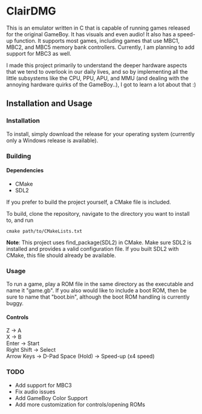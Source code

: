 # ClairDMG
This is an emulator written in C that is capable of running games released for the original GameBoy. It has visuals and even audio! It also has a speed-up function. It supports most games, including games that use MBC1, MBC2, and MBC5 memory bank controllers. Currently, I am planning to add support for MBC3 as well. 

I made this project primarily to understand the deeper hardware aspects that we tend to overlook in our daily lives, and so by implementing all the little subsystems like the CPU, PPU, APU, and MMU (and dealing with the annoying hardware quirks of the GameBoy..), I got to learn a lot about that :)

## Installation and Usage

### Installation
To install, simply download the release for your operating system (currently only a Windows release is available).

### Building
#### Dependencies
* CMake
* SDL2

If you prefer to build the project yourself, a CMake file is included.

To build, clone the repository, navigate to the directory you want to install to, and run
```
cmake path/to/CMakeLists.txt
```

**Note**: This project uses find_package(SDL2) in CMake. Make sure SDL2 is installed and provides a valid configuration file. If you built SDL2 with CMake, this file should already be available.

### Usage
To run a game, play a ROM file in the same directory as the executable and name it "game.gb". If you also would like to include a boot ROM, then be sure to name that "boot.bin", although the boot ROM handling is currently
buggy.

#### Controls
Z -> A\
X -> B\
Enter -> Start\
Right Shift -> Select\
Arrow Keys -> D-Pad
Space (Hold) -> Speed-up (x4 speed)

### TODO
* Add support for MBC3
* Fix audio issues
* Add GameBoy Color Support
* Add more customization for controls/opening ROMs
